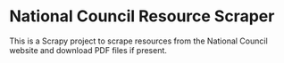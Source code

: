 # National Council Resource Scraper

This is a Scrapy project to scrape resources from the National Council website and download PDF files if present.

